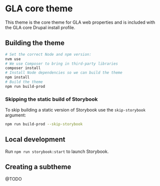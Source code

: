 # GLA core theme

This theme is the core theme for GLA web properties and is included with the GLA
core Drupal install profile.

## Building the theme

```bash
# Set the correct Node and npm version:
nvm use
# We use Composer to bring in third-party libraries
composer install
# Install Node dependencies so we can build the theme
npm install
# Build the theme
npm run build-prod
```

### Skipping the static build of Storybook

To skip building a static version of Storybook use the `skip-storybook`
argument:

```bash
npm run build-prod --skip-storybook
```

## Local development

Run `npm run storybook:start` to launch Storybook.

## Creating a subtheme

@TODO
